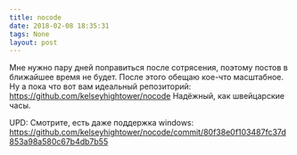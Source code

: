 ```yaml
---
title: nocode
date: 2018-02-08 18:35:31
tags: None
layout: post
---
```


Мне нужно пару дней поправиться после сотрясения, поэтому постов в ближайшее время не будет. После этого обещаю кое-что масштабное. Ну а пока что вот вам идеальный репозиторий:
<https://github.com/kelseyhightower/nocode>
Надёжный, как швейцарские часы.

UPD: Смотрите, есть даже поддержка windows:
<https://github.com/kelseyhightower/nocode/commit/80f38e0f103487fc37d853a98a580c67b4db7b55>
